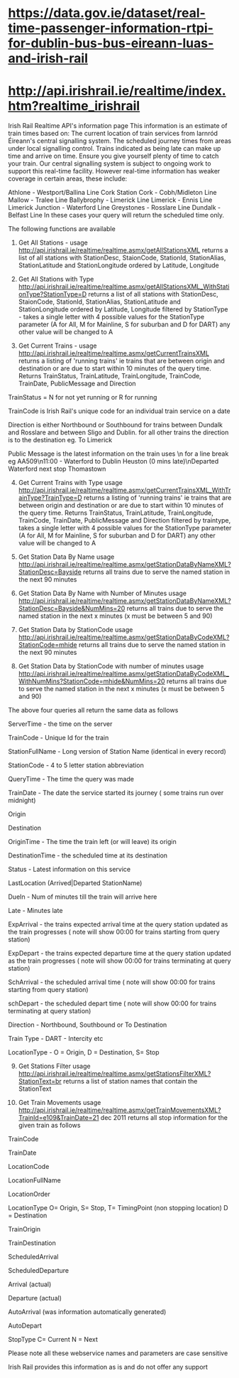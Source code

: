 # https://data.gov.ie/dataset/real-time-passenger-information-rtpi-for-dublin-bus-bus-eireann-luas-and-irish-rail
# http://api.irishrail.ie/realtime/index.htm?realtime_irishrail

Irish Rail Realtime API's information page
This information is an estimate of train times based on:
The current location of train services from Iarnród Éireann's central signalling system.
The scheduled journey times from areas under local signalling control.
Trains indicated as being late can make up time and arrive on time. Ensure you give yourself plenty of time to catch your train.
Our central signalling system is subject to ongoing work to support this real-time facility. However real-time information has weaker coverage in certain areas, these include:

Athlone - Westport/Ballina Line
Cork Station
Cork - Cobh/Midleton Line
Mallow - Tralee Line
Ballybrophy - Limerick Line
Limerick - Ennis Line
Limerick Junction - Waterford Line
Greystones - Rosslare Line
Dundalk - Belfast Line
In these cases your query will return the scheduled time only.

The following functions are available
1. Get All Stations - usage http://api.irishrail.ie/realtime/realtime.asmx/getAllStationsXML returns a list of all stations with StationDesc, StaionCode, StationId, StationAlias, StationLatitude and StationLongitude ordered by Latitude, Longitude

2. Get All Stations with Type http://api.irishrail.ie/realtime/realtime.asmx/getAllStationsXML_WithStationType?StationType=D returns a list of all stations with StationDesc, StaionCode, StationId, StationAlias, StationLatitude and StationLongitude ordered by Latitude, Longitude filtered by StationType - takes a single letter with 4 possible values for the StationType parameter (A for All, M for Mainline, S for suburban and D for DART) any other value will be changed to A

3. Get Current Trains - usage http://api.irishrail.ie/realtime/realtime.asmx/getCurrentTrainsXML returns a listing of 'running trains' ie trains that are between origin and destination or are due to start within 10 minutes of the query time. Returns TrainStatus, TrainLatitude, TrainLongitude, TrainCode, TrainDate, PublicMessage and Direction

TrainStatus = N for not yet running or R for running

TrainCode is Irish Rail's unique code for an individual train service on a date

Direction is either Northbound or Southbound for trains between Dundalk and Rosslare and between Sligo and Dublin.  for all other trains the direction is to the destination eg. To Limerick

Public Message is the latest information on the train uses \n for a line break eg AA509\n11:00 - Waterford to Dublin Heuston (0 mins late)\nDeparted Waterford next stop Thomastown

4. Get Current Trains with Type usage http://api.irishrail.ie/realtime/realtime.asmx/getCurrentTrainsXML_WithTrainType?TrainType=D returns a listing of 'running trains' ie trains that are between origin and destination or are due to start within 10 minutes of the query time. Returns TrainStatus, TrainLatitude, TrainLongitude, TrainCode, TrainDate, PublicMessage and Direction filtered by traintype,  takes a single letter with 4 possible values for the StationType parameter (A for All, M for Mainline, S for suburban and D for DART) any other value will be changed to A

5. Get Station Data By Name usage http://api.irishrail.ie/realtime/realtime.asmx/getStationDataByNameXML?StationDesc=Bayside returns all trains due to serve the named station in the next 90 minutes

6. Get Station Data By Name with Number of Minutes usage http://api.irishrail.ie/realtime/realtime.asmx/getStationDataByNameXML?StationDesc=Bayside&NumMins=20 returns all trains due to serve the named station in the next x minutes (x must be between 5 and 90)

7. Get Station Data by StationCode usage http://api.irishrail.ie/realtime/realtime.asmx/getStationDataByCodeXML?StationCode=mhide returns all trains due to serve the named station in the next 90 minutes

8. Get Station Data by StationCode with number of minutes usage http://api.irishrail.ie/realtime/realtime.asmx/getStationDataByCodeXML_WithNumMins?StationCode=mhide&NumMins=20 returns all trains due to serve the named station in the next x minutes (x must be between 5 and 90)

The above four queries all return the same data as follows

ServerTime - the time on the server

TrainCode - Unique Id for the train

StationFullName - Long version of Station Name (identical in every record)

StationCode - 4 to 5 letter station abbreviation

QueryTime - The time the query was made

TrainDate - The date the service started its journey ( some trains run over midnight)

Origin

Destination

OriginTime - The time the train left (or will leave) its origin

DestinationTime - the scheduled time at its destination

Status - Latest information on this service

LastLocation (Arrived|Departed StationName)

DueIn - Num of minutes till the train will arrive here

Late - Minutes late

ExpArrival - the trains expected arrival time at the query station updated as the train progresses ( note will show 00:00 for trains starting from query station)

ExpDepart - the trains expected departure time at the query station updated as the train progresses ( note will show 00:00 for trains terminating at query station)

SchArrival - the scheduled arrival time ( note will show 00:00 for trains starting from query station)

schDepart - the scheduled depart time ( note will show 00:00 for trains terminating at query station)

Direction - Northbound, Southbound or To Destination

Train Type - DART - Intercity etc

LocationType - O = Origin, D = Destination, S= Stop

9. Get Stations Filter usage http://api.irishrail.ie/realtime/realtime.asmx/getStationsFilterXML?StationText=br returns a list of station names that contain the StationText

10. Get Train Movements usage http://api.irishrail.ie/realtime/realtime.asmx/getTrainMovementsXML?TrainId=e109&TrainDate=21 dec 2011 returns all stop information for the given train as follows

TrainCode

TrainDate

LocationCode

LocationFullName

LocationOrder

LocationType O= Origin, S= Stop, T= TimingPoint (non stopping location) D = Destination

TrainOrigin

TrainDestination

ScheduledArrival

ScheduledDeparture

Arrival (actual)

Departure (actual)

AutoArrival (was information automatically generated)

AutoDepart

StopType C= Current N = Next

Please note all these webservice names and parameters are case sensitive

Irish Rail provides this information as is and do not offer any support
